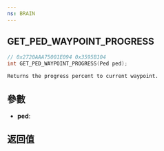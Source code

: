 ```yaml
---
ns: BRAIN
---
```

## GET_PED_WAYPOINT_PROGRESS

```c
// 0x2720AAA75001E094 0x3595B104
int GET_PED_WAYPOINT_PROGRESS(Ped ped);
```

```
Returns the progress percent to current waypoint.  
```

## 參數
* **ped**: 

## 返回值
